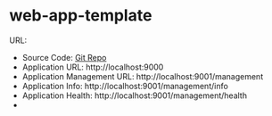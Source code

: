 # web-app-template

URL:

* Source Code: [Git Repo](https://github.com/email2mohant/web-app-template)
* Application URL: http://localhost:9000
* Application Management URL: http://localhost:9001/management
* Application Info: http://localhost:9001/management/info
* Application Health: http://localhost:9001/management/health
* 
